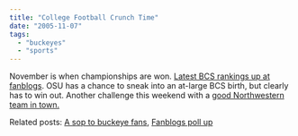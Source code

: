 ```yaml
---
title: "College Football Crunch Time"
date: "2005-11-07"
tags: 
  - "buckeyes"
  - "sports"
---
```


November is when championships are won. [Latest BCS rankings up at fanblogs](http://www.fanblogs.com/bcs_poll/006082.php). OSU has a chance to sneak into an at-large BCS birth, but clearly has to win out. Another challenge this weekend with a [good Northwestern team in town.](http://ohiostate.scout.com/2/463389.html?refid=3637)

Related posts: [A sop to buckeye fans](http://www.theludwigs.com/2005/10/a_sop_to_buckeye_fans.html), [Fanblogs poll up](http://www.theludwigs.com/2005/09/fanblogs_poll_up_1.html)

